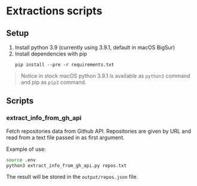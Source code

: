 # Extractions scripts

## Setup

1. Install python 3.9 (currently using 3.9.1, default in macOS BigSur)
2. Install dependencies with pip
   ```
   pip install --pre -r requirements.txt
   ```

> Notice in stock macOS python 3.9.1 is available as `python3` command and pip as `pip3` command.

## Scripts

### extract_info_from_gh_api

Fetch repositories data from Github API. Repositories are given by URL and read from a text file passed in as first argument.

Example of use:

```bash
source .env
python3 extract_info_from_gh_api.py repos.txt 
```

The result will be stored in the `output/repos.json` file.